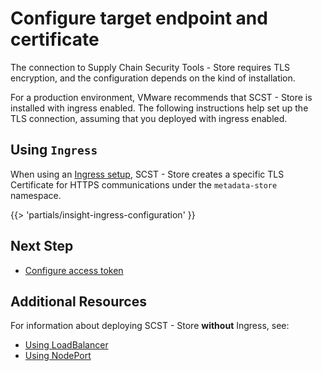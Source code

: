 # Configure target endpoint and certificate

The connection to Supply Chain Security Tools - Store requires TLS
encryption, and the configuration depends on the kind of installation.

For a production environment, VMware recommends that SCST - Store is installed
with ingress enabled. The following instructions help set up the TLS connection,
assuming that you deployed with ingress enabled.

## Using `Ingress`

When using an [Ingress setup](ingress.hbs.md), SCST - Store creates a
specific TLS Certificate for HTTPS communications under the `metadata-store`
namespace.

{{> 'partials/insight-ingress-configuration' }}

## Next Step

- [Configure access token](configure-access-token.hbs.md)

## <a id='additional-resources'></a>Additional Resources

For information about deploying SCST - Store **without** Ingress, see:

- [Using LoadBalancer](configuration/use-load-balancer.hbs.md)
- [Using NodePort](configuration/use-node-port.hbs.md)
